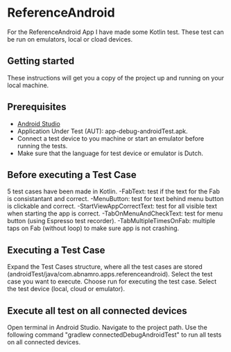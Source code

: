 # ReferenceAndroid
For the ReferenceAndroid App I have made some Kotlin test. These test can be run on emulators, local or cload devices.

## Getting started
These instructions will get you a copy of the project up and running on your local machine.

## Prerequisites
- [Android Studio](https://developer.android.com/studio/)
- Application Under Test (AUT): app-debug-androidTest.apk.
- Connect a test device to you machine or start an emulator before running the tests.
- Make sure that the language for test device or emulator is Dutch.

## Before executing a Test Case
5 test cases have been made in Kotlin.
  -FabText: test if the text for the Fab is consistantant and correct.
  -MenuButton: test for text behind menu button is clickable and correct.
  -StartViewAppCorrectText: test for all visible text when starting the app is correct.
  -TabOnMenuAndCheckText: test for menu button (using Espresso test recorder).
  -TabMultipleTimesOnFab: multiple taps on Fab (without loop) to make sure app is not crashing.
  
## Executing a Test Case
Expand the Test Cases structure, where all the test cases are stored (androidTest/java/com.abnamro.apps.referenceandroid).
Select the test case you want to execute.
Choose run for executing the test case.
Select the test device (local, cloud or emulator).

## Execute all test on all connected devices
Open terminal in Android Studio.
Navigate to the project path.
Use the following command "gradlew connectedDebugAndroidTest" to run all tests on all connected devices.



